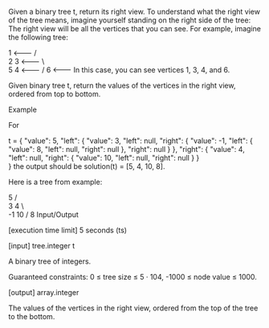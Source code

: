 

Given a binary tree t, return its right view. To understand what the right view of the tree means, imagine yourself standing on the right side of the tree: The right view will be all the vertices that you can see. For example, imagine the following tree:

   1            <---
 /   \
2     3         <---
 \     \
  5     4       <---
 /
6               <---
In this case, you can see vertices 1, 3, 4, and 6.

Given binary tree t, return the values of the vertices in the right view, ordered from top to bottom.

Example

For

t = {
    "value": 5,
    "left": {
        "value": 3,
        "left": null,
        "right": {
            "value": -1,
            "left": {
                "value": 8,
                "left": null,
                "right": null
            },
            "right": null
        }
    },
    "right": {
        "value": 4,
        "left": null,
        "right": {
            "value": 10,
            "left": null,
            "right": null
        }
    }   
}
the output should be solution(t) = [5, 4, 10, 8].

Here is a tree from example:

   5
 /   \
3     4
 \     \
  -1    10
 /
8
Input/Output

[execution time limit] 5 seconds (ts)

[input] tree.integer t

A binary tree of integers.

Guaranteed constraints:
0 ≤ tree size ≤ 5 · 104,
-1000 ≤ node value ≤ 1000.

[output] array.integer

The values of the vertices in the right view, ordered from the top of the tree to the bottom.